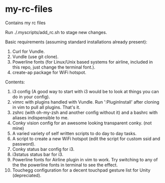 # my-rc-files
Contains my rc files

Run ./.myscripts/add_rc.sh to stage new changes.

Basic requirements (assuming standard installations already present):

1. Curl for Vundle.
2. Vundle (use git clone).
3. Powerline fonts (for Linux/Unix based systems for airline, included in this repo, just change the terminal font.).
4. create-ap package for WiFi hotspot.

Contents:

1. i3 config (A good way to start with i3 would be to look at things you can do in your config).
2. vimrc with plugins handled with Vundle. Run ':PluginInstall' after cloning in vim to pull all plugins. That's it.
3. zshrc (with oh-my-zsh and another config without it) and a bashrc with aliases indispensible to me.
4. Conky vision config for an awesome looking transparent conky. (not mine)
5. A varied variety of self written scripts to do day to day tasks.
6. A script to create a new WiFi hotspot (edit the script for custom ssid and password).
7. Conky status bar config for i3.
8. i3status status bar for i3.
9. Powerline fonts for Airline plugin in vim to work. Try switching to any of the the powerline fonts in terminal to see the effect.
10. Touchegg configuration for a decent touchpad gesture list for Unity (depreciated).
